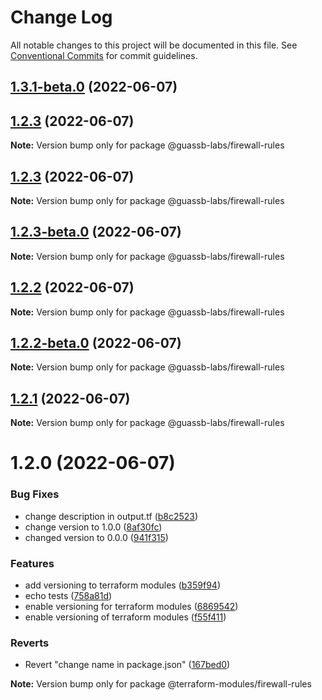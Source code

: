 # Change Log

All notable changes to this project will be documented in this file.
See [Conventional Commits](https://conventionalcommits.org) for commit guidelines.

## [1.3.1-beta.0](https://github.com/gaussb-labs/tf-modules/compare/v1.3.0...v1.3.1-beta.0) (2022-06-07)



## [1.2.3](https://github.com/gaussb-labs/tf-modules/compare/v1.2.3-beta.0...v1.2.3) (2022-06-07)

**Note:** Version bump only for package @guassb-labs/firewall-rules





## [1.2.3](https://github.com/gaussb-labs/tf-modules/compare/v1.2.3-beta.0...v1.2.3) (2022-06-07)

**Note:** Version bump only for package @guassb-labs/firewall-rules





## [1.2.3-beta.0](https://github.com/gaussb-labs/tf-modules/compare/v1.2.2...v1.2.3-beta.0) (2022-06-07)

**Note:** Version bump only for package @guassb-labs/firewall-rules





## [1.2.2](https://github.com/gaussb-labs/tf-modules/compare/v1.2.2-beta.0...v1.2.2) (2022-06-07)

**Note:** Version bump only for package @guassb-labs/firewall-rules





## [1.2.2-beta.0](https://github.com/gaussb-labs/tf-modules/compare/v1.2.1...v1.2.2-beta.0) (2022-06-07)

**Note:** Version bump only for package @guassb-labs/firewall-rules





## [1.2.1](https://github.com/gaussb-labs/tf-modules/compare/v1.2.0...v1.2.1) (2022-06-07)

**Note:** Version bump only for package @guassb-labs/firewall-rules





# 1.2.0 (2022-06-07)


### Bug Fixes

* change description in output.tf ([b8c2523](https://github.com/gaussb-labs/tf-modules/commit/b8c2523c8a9204f939fc9b182b013262ac46a28b))
* change version to 1.0.0 ([8af30fc](https://github.com/gaussb-labs/tf-modules/commit/8af30fc5b76d26411cefc94f26e4703b58bb31f7))
* changed version to 0.0.0 ([941f315](https://github.com/gaussb-labs/tf-modules/commit/941f3152435a3377246ad80b6a9b9cc3345743b6))


### Features

* add versioning to terraform modules ([b359f94](https://github.com/gaussb-labs/tf-modules/commit/b359f9493674f7e883f0607fb2c9cf80afd72f09))
* echo tests ([758a81d](https://github.com/gaussb-labs/tf-modules/commit/758a81d8f4735141ef5d745786fc5df9e44c9078))
* enable versioning for terraform modules ([6869542](https://github.com/gaussb-labs/tf-modules/commit/6869542113f25e9952e1465cef9a85c69398ce89))
* enable versioning of terraform modules ([f55f411](https://github.com/gaussb-labs/tf-modules/commit/f55f4119f65c6cd86cfde77d7572788a15b98e8b))


### Reverts

* Revert "change name in package.json" ([167bed0](https://github.com/gaussb-labs/tf-modules/commit/167bed0facf7d922980d308dc8bca3ee17777755))







**Note:** Version bump only for package @terraform-modules/firewall-rules
